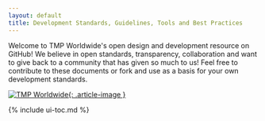 ```yaml
---
layout: default
title: Development Standards, Guidelines, Tools and Best Practices
---
```


Welcome to TMP Worldwide's open design and development resource on GitHub! We believe in open standards, transparency, collaboration and want to give back to a community that has given so much to us! Feel free to contribute to these documents or fork and use as a basis for your own development standards.

[![TMP Worldwide](/assets/img/tmp-standards.png){: .article-image }](http://www.tmp.com/)

{% include ui-toc.md %}
